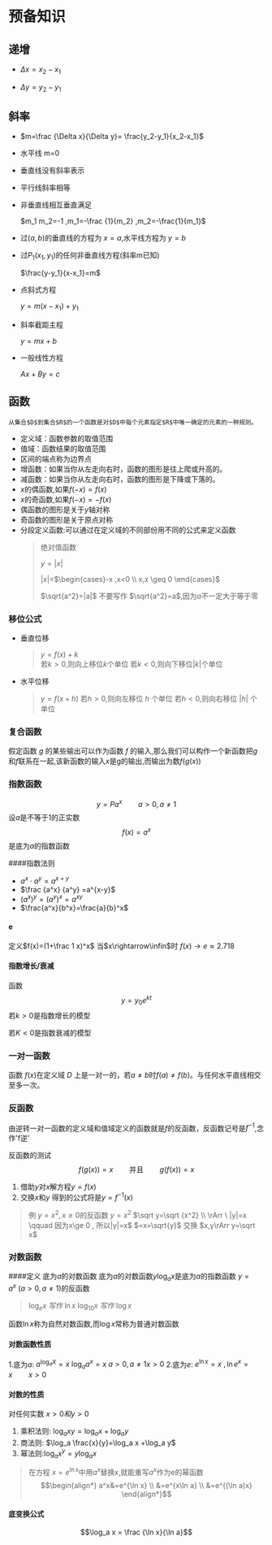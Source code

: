 # 预备知识

## 递增
  + $\Delta{x}=x_2-x_1$
  
  + $\Delta{y}=y_2-y_1$
  
## 斜率

  + $m=\frac {\Delta x}{\Delta y}= \frac{y_2-y_1}{x_2-x_1}$

  + 水平线 m=0
  
  + 垂直线没有斜率表示
  
  + 平行线斜率相等
  
  + 非垂直线相互垂直满足
  
    $m_1  m_2=-1 ,m_1=-\frac {1}{m_2} ,m_2=-\frac{1}{m_1}$

  + 过$(a,b)$的垂直线的方程为 $x=a$,水平线方程为 $y=b$
  + 过$P_1(x_1,y_1)$的任何非垂直线方程(斜率m已知)
  
    $\frac{y-y_1}{x-x_1}=m$
  + 点斜式方程

    $y=m(x-x_1)+y_1$

  + 斜率截距主程
  
    $y=mx+b$
  + 一般线性方程
  
    $Ax+By=c$

## 函数

    从集合$D$到集合$R$的一个函数是对$D$中每个元素指定$R$中唯一确定的元素的一种规则。
  + 定义域：函数参数的取值范围
  + 值域：函数结果的取值范围
  + 区间的端点称为边界点
  + 增函数：如果当你从左走向右时，函数的图形是往上爬或升高的。
  + 减函数：如果当你从左走向右时，函数的图形是下降或下落的。
  + $x$的偶函数,如果$f(-x)=f(x)$
  + $x$的奇函数,如果$f(-x)=-f(x)$
  + 偶函数的图形是关于$y$轴对称
  + 奇函数的图形是关于原点对称
  + 分段定义函数:可以通过在定义域的不同部份用不同的公式来定义函数
    >绝对值函数
    >
    > $y=|x|$
    >
    > $|x|=$$\begin{cases}-x ,x<0 \\ x,x \geq 0 \end{cases}$
    >
    > $\sqrt{a^2}=|a|$ 不要写作 $\sqrt{a^2}=a$,因为$a$不一定大于等于零

### 移位公式
  + 垂直位移
    >$y=f(x) +k$  
    >若$k>0$,则向上移位$k$个单位
    >若$k<0$,则向下移位$|k|$个单位
  + 水平位移
    >$y=f(x+h)$
    >若$h>0$,则向左移位 $h$ 个单位
    >若$h<0$,则向右移位 $|h|$ 个单位


### 复合函数

假定函数 $g$ 的某些输出可以作为函数 $f$ 的输入,那么我们可以构作一个新函数把$g$和$f$联系在一起,该新函数的输入$x$是g的输出,而输出为数$f(g(x))$

### 指数函数
$$y=Pa^x \qquad a>0 , a\not=1$$
设$a$是不等于1的正实数
$$f(x)=a^x$$
是底为$a$的指数函数

####指数法则
  + $a^x \cdot a^y=a^{x+y}$
  + $\frac {a^x} {a^y} =a^{x-y}$
  + $(a^x)^y=(a^y)^x=a^{xy}$
  + $\frac{a^x}{b^x}=\frac{a}{b}^x$
#### e
定义$f(x)=(1+\frac 1 x)^x$ 当$x\rightarrow\infin$时 $f(x)\rightarrow e\approx 2.718$
#### 指数增长/衰减
函数$$y=y_{0}e^{kt}$$
若$k>0$是指数增长的模型

若$K<0$是指数衰减的模型

### 一对一函数

函数 $f(x)$在定义域 $D$ 上是一对一的，若$a \not= b$时$f(a)\not=f(b)$。与任何水平直线相交至多一次。
### 反函数

由逆转一对一函数的定义域和值域定义的函数就是$f$的反函数，反函数记号是$f^{-1}$,念作'f逆'

反函数的测试
$$f(g(x))=x \qquad \text{并且} \qquad g(f(x))=x$$
1. 借助$y$对$x$解方程$y=f(x)$
2. 交换$x$和$y$ 得到的公式将是$y=f^{-1}(x)$
>例 $y=x^2 , x\ge 0$的反函数
>$y=x^2$
>$\sqrt y=\sqrt {x^2} \\ \rArr \ |y|=x \qquad 因为x\ge 0 , 所以|y|=x$
>$=x=\sqrt{y}$
>交换 $x,y\rArr y=\sqrt x$ 

### 对数函数
####定义
底为$a$的对数函数
底为$a$的对数函数$y\log_ax$是底为$a$的指数函数 $y=a^x \ (a>0,a\not= 1)$的反函数
>$\log_ex \ 写作\ \ln x$
>$\log_{10}x \ 写作\ \log x$

函数$\ln x$称为自然对数函数,而$\log x$常称为普通对数函数
#### 对数函数性质
1.底为$a$: $a^{\log_a X}=x \ \log_a a^x=x \ a>0 ,a\not= 1 x>0$ 
2.底为$e$: $e^{\ln x}=x \ , \ln e^x=x \qquad x>0$ 

#### 对数的性质
对任何实数 $x>0和y>0$
1. 乘积法则: $\log_a xy=\log_a x +\log_a y$
2. 商法则: $\log_a \frac{x}{y}=\log_a x +\log_a y$
3. 幂法则:$\log_a x^y=y\log_a x$

>在方程 $x=e^{\ln x}$中用$a^x$替换$x$,就能重写$a^x$作为e的幂函数
>$$\begin{align*}
   a^x&=e^{\ln x} \\
      &=e^{x\ln a} \\
      &=e^{(\ln a)x}
>\end{align*}$$
#### 底变换公式
$$\log_a x = \frac {\ln x}{\ln a}$$
















